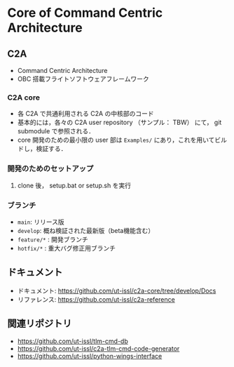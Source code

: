 # Core of Command Centric Architecture

## C2A
- Command Centric Architecture
- OBC 搭載フライトソフトウェアフレームワーク

### C2A core
- 各 C2A で共通利用される C2A の中核部のコード
- 基本的には，各々の C2A user repository （サンプル： TBW） にて， git submodule で参照される．
- core 開発のための最小限の user 部は `Examples/` にあり，これを用いてビルドし，検証する．

### 開発のためのセットアップ
1. clone 後， setup.bat or setup.sh を実行

### ブランチ
- `main`: リリース版
- `develop`: 概ね検証された最新版（beta機能含む）
- `feature/*` : 開発ブランチ
- `hotfix/*` : 重大バグ修正用ブランチ

## ドキュメント
- ドキュメント:  https://github.com/ut-issl/c2a-core/tree/develop/Docs
- リファレンス:  https://github.com/ut-issl/c2a-reference

## 関連リポジトリ
- https://github.com/ut-issl/tlm-cmd-db
- https://github.com/ut-issl/c2a-tlm-cmd-code-generator
- https://github.com/ut-issl/python-wings-interface
